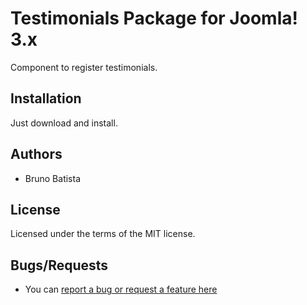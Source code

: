 Testimonials Package for Joomla! 3.x
====================================

Component to register testimonials.

## Installation

Just download and install.

## Authors

* Bruno Batista

## License

Licensed under the terms of the MIT license.

## Bugs/Requests

* You can [report a bug or request a feature here](http://github.com/joomlapro/pkg_testimonials/issues)